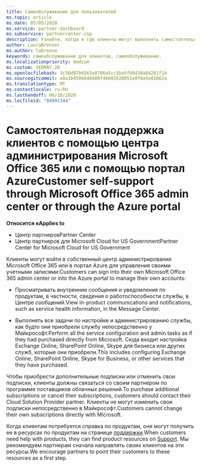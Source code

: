 ```yaml
---
title: Самообслуживание для пользователей
ms.topic: article
ms.date: 05/05/2020
ms.service: partner-dashboard
ms.subservice: partnercenter-csp
description: Узнайте, когда и где клиенты могут выполнять самостоятельную поддержку для управления собственными учетными записями, а также когда они должны обратиться к своему партнеру поставщика облачных решений.
author: LauraBrenner
ms.author: labrenne
keywords: самообслуживание для клиентов, самообслуживание,
ms.localizationpriority: medium
ms.custom: SEOMAY.20
ms.openlocfilehash: 3c50d97b6565e8786a5cc5ba5f99438a84281f1b
ms.sourcegitcommit: e0a1b4506840486f4bb82620051e0f6a5e81662a
ms.translationtype: MT
ms.contentlocale: ru-RU
ms.lasthandoff: 06/18/2020
ms.locfileid: "84991344"
---
```

# <a name="customer-self-support-through-microsoft-office-365-admin-center-or-through-the-azure-portal"></a><span data-ttu-id="1c20c-104">Самостоятельная поддержка клиентов с помощью центра администрирования Microsoft Office 365 или с помощью портал Azure</span><span class="sxs-lookup"><span data-stu-id="1c20c-104">Customer self-support through Microsoft Office 365 admin center or through the Azure portal</span></span>

<span data-ttu-id="1c20c-105">**Относится к**</span><span class="sxs-lookup"><span data-stu-id="1c20c-105">**Applies to**</span></span>

-  <span data-ttu-id="1c20c-106">Центр партнеров</span><span class="sxs-lookup"><span data-stu-id="1c20c-106">Partner Center</span></span>
-  <span data-ttu-id="1c20c-107">Центр партнеров для Microsoft Cloud for US Government</span><span class="sxs-lookup"><span data-stu-id="1c20c-107">Partner Center for Microsoft Cloud for US Government</span></span>

<span data-ttu-id="1c20c-108">Клиенты могут войти в собственный центр администрирования Microsoft Office 365 или в портал Azure для управления своими учетными записями:</span><span class="sxs-lookup"><span data-stu-id="1c20c-108">Customers can sign into their own Microsoft Office 365 admin center or into the Azure portal to manage their own accounts:</span></span>

-   <span data-ttu-id="1c20c-109">Просматривать внутренние сообщения и уведомления по продуктам, в частности, сведения о работоспособности службы, в Центре сообщений.</span><span class="sxs-lookup"><span data-stu-id="1c20c-109">View in-product communications and notifications, such as service health information, in the Message Center.</span></span>

-   <span data-ttu-id="1c20c-110">Выполнять все задачи по настройке и администрированию службы, как будто они приобрели службу непосредственно у Майкрософт.</span><span class="sxs-lookup"><span data-stu-id="1c20c-110">Perform all the service configuration and admin tasks as if they had purchased directly from Microsoft.</span></span> <span data-ttu-id="1c20c-111">Сюда входит настройка Exchange Online, SharePoint Online, Skype для бизнеса или других служб, которые они приобрели.</span><span class="sxs-lookup"><span data-stu-id="1c20c-111">This includes configuring Exchange Online, SharePoint Online, Skype for Business, or other services that they have purchased.</span></span>

<span data-ttu-id="1c20c-112">Чтобы приобрести дополнительные подписки или отменить свои подписки, клиенты должны связаться со своим партнером по программе поставщиков облачных решений.</span><span class="sxs-lookup"><span data-stu-id="1c20c-112">To purchase additional subscriptions or cancel their subscriptions, customers should contact their Cloud Solution Provider partner.</span></span> <span data-ttu-id="1c20c-113">Клиенты не могут изменить свои подписки непосредственно в Майкрософт.</span><span class="sxs-lookup"><span data-stu-id="1c20c-113">Customers cannot change their own subscriptions directly with Microsoft.</span></span>

<span data-ttu-id="1c20c-114">Когда клиентам потребуется справка по продуктам, они могут получить ее в ресурсах по продуктам на странице [поддержки](https://partnercenter.microsoft.com/partner/support).</span><span class="sxs-lookup"><span data-stu-id="1c20c-114">When customers need help with products, they can find product resources on [Support](https://partnercenter.microsoft.com/partner/support).</span></span> <span data-ttu-id="1c20c-115">Мы рекомендуем партнерам сначала направлять своих клиентов на эти ресурсы.</span><span class="sxs-lookup"><span data-stu-id="1c20c-115">We encourage partners to point their customers to these resources as a first step.</span></span>

 

 



